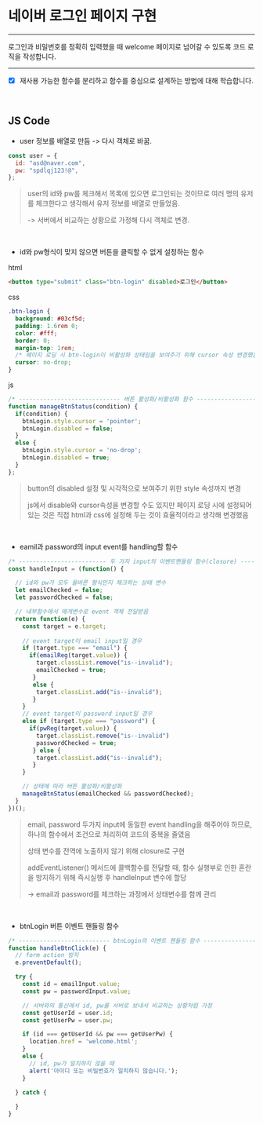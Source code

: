 # 네이버 로그인 페이지 구현

---

로그인과 비밀번호를 정확히 입력했을 때 welcome 페이지로 넘어갈 수 있도록 코드 로직을 작성합니다.


---
- [x] 재사용 가능한 함수를 분리하고 함수를 중심으로 설계하는 방법에 대해 학습합니다.
<br/>

## JS Code

- user 정보를 배열로 만듬 -> 다시 객체로 바꿈.
```js
const user = {
  id: "asd@naver.com",
  pw: "spdlqj123!@",
};
```
> user의 id와 pw를 체크해서 목록에 있으면 로그인되는 것이므로 여러 명의 유저를 체크한다고 생각해서 유저 정보를 배열로 만들었음.
>
> -> 서버에서 비교하는 상황으로 가정해 다시 객체로 변경.

<br/>

- id와 pw형식이 맞지 않으면 버튼을 클릭할 수 없게 설정하는 함수

html
```html
<button type="submit" class="btn-login" disabled>로그인</button>
```
css
```css
.btn-login {
  background: #03cf5d;
  padding: 1.6rem 0;
  color: #fff;
  border: 0;
  margin-top: 1rem;
  /* 페이지 로딩 시 btn-login이 비활성화 상태임을 보여주기 위해 cursor 속성 변경했음 */
  cursor: no-drop;
}
```
js
```js
/* ----------------------------- 버튼 활성화/비활성화 함수 ----------------------------- */
function manageBtnStatus(condition) {
  if(condition) {
    btnLogin.style.cursor = 'pointer';
    btnLogin.disabled = false;
  }
  else {
    btnLogin.style.cursor = 'no-drop';
    btnLogin.disabled = true;
  }
};
```
> button의 disabled 설정 및 시각적으로 보여주기 위한 style 속성까지 변경
> 
> js에서 disable와 cursor속성을 변경할 수도 있지만 페이지 로딩 시에 설정되어 있는 것은 직접 html과 css에 설정해 두는 것이 효율적이라고 생각해 변경했음

<br/>

- eamil과 password의 input event를 handling할 함수
```js
/* ------------------------- 두 가지 input의 이벤트핸들링 함수(closure) ------------------------- */
const handleInput = (function() {

  // id와 pw가 모두 올바른 형식인지 체크하는 상태 변수
  let emailChecked = false;
  let passwordChecked = false;

  // 내부함수에서 매개변수로 event 객체 전달받음
  return function(e) {
    const target = e.target;
    
    // event target이 email input일 경우
    if (target.type === "email") {
      if(emailReg(target.value)) {
        target.classList.remove("is--invalid");
        emailChecked = true;
       }
       else {
        target.classList.add("is--invalid");
       } 
    }
    // event target이 password input일 경우
    else if (target.type === "password") {
      if(pwReg(target.value)) {
        target.classList.remove("is--invalid")
        passwordChecked = true;
       } else {
        target.classList.add("is--invalid");
       }
    }

    // 상태에 따라 버튼 활성화/비활성화
    manageBtnStatus(emailChecked && passwordChecked);
  }
})();
```
> email, password 두가지 input에 동일한 event handling을 해주어야 하므로, 하나의 함수에서 조건으로 처리하여 코드의 중복을 줄였음
>
> 상태 변수를 전역에 노출하지 않기 위해 closure로 구현
>
> addEventListener() 메서드에 콜백함수를 전달할 때, 함수 실행부로 인한 혼란을 방지하기 위해 즉시실행 후 handleInput 변수에 할당
>
> -> email과 password를 체크하는 과정에서 상태변수를 함께 관리

<br/>

- btnLogin 버튼 이벤트 핸들링 함수
```js
/* -------------------------- btnLogin의 이벤트 핸들링 함수 -------------------------- */
function handleBtnClick(e) {
  // form action 방지
  e.preventDefault();

  try {
    const id = emailInput.value;
    const pw = passwordInput.value;

    // 서버와의 통신에서 id, pw를 서버로 보내서 비교하는 상황처럼 가정
    const getUserId = user.id;
    const getUserPw = user.pw;

    if (id === getUserId && pw === getUserPw) {
      location.href = 'welcome.html';
    }
    else {
      // id, pw가 일치하지 않을 때
      alert('아이디 또는 비밀번호가 일치하지 않습니다.');
    }

  } catch {
    
  }
}
```
